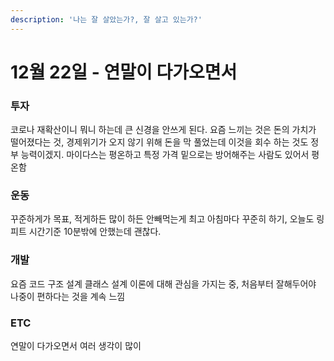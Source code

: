 ```yaml
---
description: '나는 잘 살았는가?, 잘 살고 있는가?'
---
```


# 12월 22일 - 연말이 다가오면서

### 투자

코로나 재확산이니 뭐니 하는데 큰 신경을 안쓰게 된다. 요즘 느끼는 것은 돈의 가치가 떨어졌다는 것, 경제위기가 오지 않기 위해 돈을 막 풀었는데 이것을 회수 하는 것도 정부 능력이겠지. 마이다스는 평온하고 특정 가격 밑으로는 방어해주는 사람도 있어서 평온함

### 운동

꾸준하게가 목표, 적게하든 많이 하든 안빼먹는게 최고 아침마다 꾸준히 하기, 오늘도 링피트 시간기준 10분밖에 안했는데 괜찮다.

### 개발

요즘 코드 구조 설계 클래스 설계 이론에 대해 관심을 가지는 중, 처음부터 잘해두어야 나중이 편하다는 것을 계속 느낌

### ETC

연말이 다가오면서 여러 생각이 많이 

